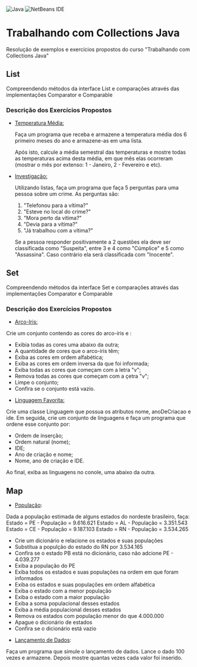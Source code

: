 ![Java](https://img.shields.io/badge/java-%23ED8B00.svg?style=for-the-badge&logo=java&logoColor=white "Java")    ![NetBeans IDE](https://img.shields.io/badge/NetBeansIDE-1B6AC6.svg?style=for-the-badge&logo=apache-netbeans-ide)

# Trabalhando com Collections Java

Resolução de exemplos e exercícios propostos do curso "Trabalhando com Collections Java"

## List

Compreendendo métodos da interface List e comparações através das implementações Comparator e Comparable

### Descrição dos Exercícios Propostos

- [Temperatura Média:](src\edu\dio\danilo\collections\list\exercicios\TemperaturaMedia.java)
  
  Faça um programa que receba e armazene a temperatura média dos 6 primeiro meses do ano e armazene-as em uma lista. 
  
  Após isto, calcule a média semestral das temperaturas e mostre todas as temperaturas acima desta média, em que mês elas ocorreram (mostrar o mês por extenso: 1 - Janeiro, 2 - Fevereiro e etc).

- [Investigação:](src\edu\dio\danilo\collections\list\exercicios\Investigacao.java)
  
  Utilizando listas, faça um programa que faça 5 perguntas para uma pessoa sobre um crime. As perguntas são:
  
  1. "Telefonou para a vítima?"  
  2. "Esteve no local do crime?"  
  3. "Mora perto da vítima?"  
  4. "Devia para a vítima?"  
  5. "Já trabalhou com a vítima?"
  
  Se a pessoa responder positivamente a 2 questões ela deve ser classificada como "Suspeita", entre 3 e 4 como "Cúmplice" e 5 como "Assassina". Caso contrário ela será classificada com "Inocente".

## Set
Compreendendo métodos da interface Set e comparações através das implementações Comparator e Comparable

### Descrição dos Exercícios Propostos

- [Arco-Iris:](src\edu\dio\danilo\collections\set\exercicios\Arcoiris.java)

Crie um conjunto contendo as cores do arco-íris e :

* Exibia todas as cores uma abaixo da outra;
* A quantidade de cores que o arco-íris têm;
* Exiba as cores em ordem alfabética;
* Exiba as cores em ordem inversa da que foi informada;
* Exiba todas as cores que começam com a letra "v";
* Remova todas as cores que começam com a çetra "v";
* Limpe o conjunto;
* Confira se o conjunto está vazio.

- [Linguagem Favorita:](src\edu\dio\danilo\collections\set\exercicios\LinguagemFavorita.java)

Crie uma classe Linguagem que possua os atributos nome, anoDeCriacao e ide. Em seguida, crie um conjunto de linguagens e faça um programa que ordene esse conjunto por:

* Ordem de inserção;
* Ordem natural (nome);
* IDE;
* Ano de criação e nome;
* Nome, ano de criação e IDE.

Ao final, exiba as linguagens no conole, uma abaixo da outra.

## Map

- [População](src\edu\dio\danilo\collections\Map\exercicios\População.java):

Dada a população estimada de alguns estados do nordeste brasileiro, faça:
Estado = PE - População = 9.616.621
Estado = AL - População = 3.351.543
Estado = CE - População = 9.187.103
Estado = RN - População = 3.534.265

* Crie um dicionário e relacione os estados e suas populações
* Substitua a populção do estado do RN por 3.534.165
* Confira se o estado PB está no dicionário, caso não adcione PE - 4.039.277
* Exiba a população do PE
* Exiba todos os estados e suas populações na ordem em que foram informados
* Exiba os estados e suas populações em ordem alfabética
* Exiba o estado com a menor população
* Exiba o estado com a maior população
* Exiba a soma populacional desses estados
* Exiba a média populacional desses estados
* Remova os estados com população menor do que 4.000.000
* Apague o dicionário de estados
* Confira se o dicionário está vazio

- [Lançamento de Dados](src\edu\dio\danilo\collections\Map\exercicios\LancamentoDado.java):

Faça um programa que simule o lançamento de dados. Lance o dado 100 vezes e armazene. Depois mostre quantas vezes cada valor foi inserido.